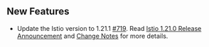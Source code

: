 ## New Features

- Update the Istio version to 1.21.1 [#719](https://github.com/kyma-project/istio/pull/719). Read [Istio 1.21.0 Release Announcement](https://istio.io/latest/news/releases/1.21.x/announcing-1.21/) and [Change Notes](https://istio.io/latest/news/releases/1.21.x/announcing-1.21/change-notes/) for more details.

